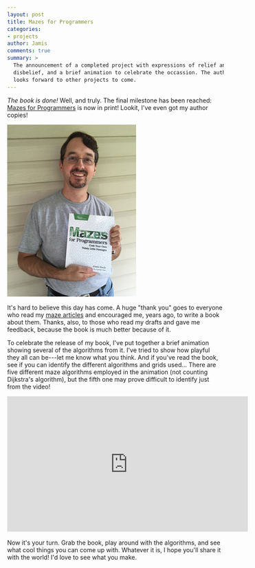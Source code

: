 ```yaml
---
layout: post
title: Mazes for Programmers
categories:
- projects
author: Jamis
comments: true
summary: >
  The announcement of a completed project with expressions of relief and
  disbelief, and a brief animation to celebrate the occassion. The author
  looks forward to other projects to come.
---
```


_The book is done!_ Well, and truly. The final milestone has been reached: [Mazes for Programmers](https://pragprog.com/book/jbmaze/mazes-for-programmers) is now in print! Lookit, I've even got my author copies!

<a href="/images/20150708-jamis-book-big.jpg"><img src="/images/20150708-jamis-book.jpg" width="300" height="400" class="center" /></a>

It's hard to believe this day has come. A huge "thank you" goes to everyone who read my [maze articles](http://weblog.jamisbuck.org/2011/2/7/maze-generation-algorithm-recap) and encouraged me, years ago, to write a book about them. Thanks, also, to those who read my drafts and gave me feedback, because the book is much better because of it.

To celebrate the release of my book, I've put together a brief animation showing several of the algorithms from it. I've tried to show how playful they all can be---let me know what you think. And if you've read the book, see if you can identify the different algorithms and grids used... There are five different maze algorithms employed in the animation (not counting Dijkstra's algorithm), but the fifth one may prove difficult to identify just from the video!

<iframe width="560" height="315" src="https://www.youtube.com/embed/EN0S7OQo2vI" frameborder="0" allowfullscreen></iframe>

Now it's your turn. Grab the book, play around with the algorithms, and see what cool things you can come up with. Whatever it is, I hope you'll share it with the world! I'd love to see what you make.
